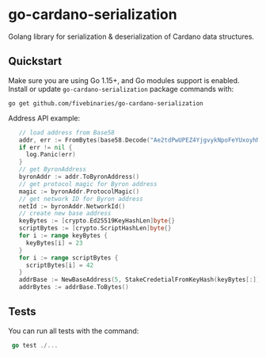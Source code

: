 # go-cardano-serialization
Golang library for serialization &amp; deserialization of Cardano data structures.

## Quickstart
Make sure you are using Go 1.15+, and Go modules support is enabled.
   Install or update `go-cardano-serialization` package commands with:
   ```
   go get github.com/fivebinaries/go-cardano-serialization
   ```
   
Address API example:
   ```go
      // load address from Base58
      addr, err := FromBytes(base58.Decode("Ae2tdPwUPEZ4YjgvykNpoFeYUxoyhNj2kg8KfKWN2FizsSpLUPv68MpTVDo"))
      if err != nil {
        log.Panic(err)
      }
      // get ByronAddress
      byronAddr := addr.ToByronAddress()
      // get protocol magic for Byron address
      magic := byronAddr.ProtocolMagic() 
      // get network ID for Byron address
      netId := byronAddr.NetworkId() 
      // create new base address
      keyBytes := [crypto.Ed25519KeyHashLen]byte{}
      scriptBytes := [crypto.ScriptHashLen]byte{}
      for i := range keyBytes {
        keyBytes[i] = 23
      }
      for i := range scriptBytes {
        scriptBytes[i] = 42
      }
      addrBase := NewBaseAddress(5, StakeCredetialFromKeyHash(keyBytes[:]), StakeCredetialFromScriptHash(scriptBytes[:]))
      addrBytes := addrBase.ToBytes()
   ```
## Tests
You can run all tests with the command:
   ```go
    go test ./...
   ```